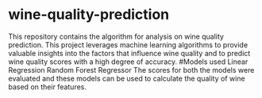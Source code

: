 # wine-quality-prediction
This repository contains the algorithm for analysis on wine quality prediction. This project leverages machine learning algorithms to provide valuable insights into the factors that influence wine quality and to predict wine quality scores with a high degree of accuracy.
#Models used
Linear Regression
Random Forest Regressor
The scores for both the models were evaluated and these models can be used to calculate the quality of wine based on their features.
